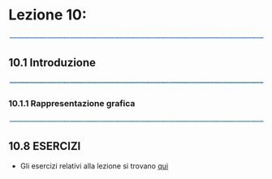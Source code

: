 # Lezione 10: 

![linea](../immagini/linea.png)

## 10.1 Introduzione

![linea](../immagini/linea.png)

### 10.1.1 Rappresentazione grafica

![linea](../immagini/linea.png)

## 10.8 ESERCIZI

  * Gli esercizi relativi alla lezione si trovano [qui](ESERCIZI.md)


